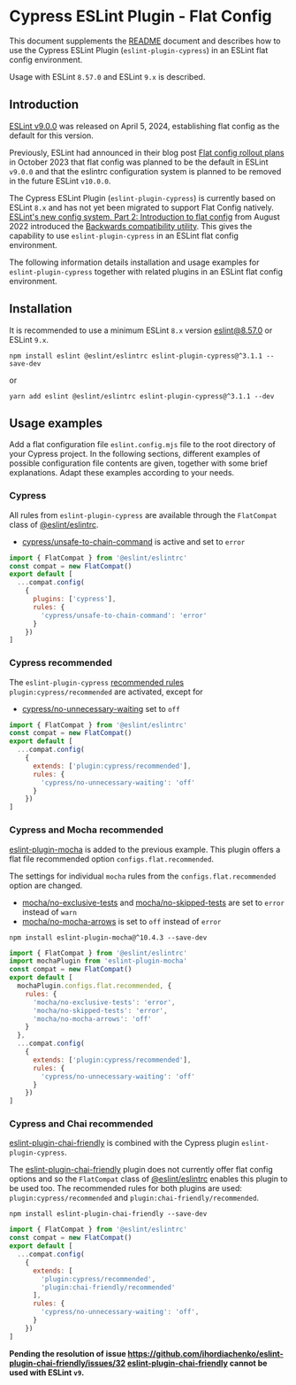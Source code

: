 # Cypress ESLint Plugin - Flat Config

This document supplements the [README](README.md) document and describes how to use the Cypress ESLint Plugin (`eslint-plugin-cypress`) in an ESLint flat config environment.

Usage with ESLint `8.57.0` and ESLint `9.x` is described.

## Introduction

[ESLint v9.0.0](https://eslint.org/blog/2024/04/eslint-v9.0.0-released/) was released on April 5, 2024, establishing flat config as the default for this version.

Previously, ESLint had announced in their blog post [Flat config rollout plans](https://eslint.org/blog/2023/10/flat-config-rollout-plans/) in October 2023 that flat config was planned to be the default in ESLint `v9.0.0` and that the eslintrc configuration system is planned to be removed in the future ESLint `v10.0.0`.

The Cypress ESLint Plugin (`eslint-plugin-cypress`) is currently based on ESLint `8.x` and has not yet been migrated to support Flat Config natively. [ESLint's new config system, Part 2: Introduction to flat config](https://eslint.org/blog/2022/08/new-config-system-part-2/) from August 2022 introduced the [Backwards compatibility utility](https://eslint.org/blog/2022/08/new-config-system-part-2/#backwards-compatibility-utility). This gives the capability to use `eslint-plugin-cypress` in an ESLint flat config environment.

The following information details installation and usage examples for `eslint-plugin-cypress` together with related plugins in an ESLint flat config environment.

## Installation

It is recommended to use a minimum ESLint `8.x` version [eslint@8.57.0](https://github.com/eslint/eslint/releases/tag/v8.57.0) or ESLint `9.x`.

```shell
npm install eslint @eslint/eslintrc eslint-plugin-cypress@^3.1.1 --save-dev
```

or

```shell
yarn add eslint @eslint/eslintrc eslint-plugin-cypress@^3.1.1 --dev
```

## Usage examples

Add a flat configuration file `eslint.config.mjs` file to the root directory of your Cypress project. In the following sections, different examples of possible configuration file contents are given, together with some brief explanations. Adapt these examples according to your needs.

### Cypress

All rules from `eslint-plugin-cypress` are available through the `FlatCompat` class of [@eslint/eslintrc](https://www.npmjs.com/package/@eslint/eslintrc).
- [cypress/unsafe-to-chain-command](https://github.com/cypress-io/eslint-plugin-cypress/blob/master/docs/rules/unsafe-to-chain-command.md) is active and set to `error`

```js
import { FlatCompat } from '@eslint/eslintrc'
const compat = new FlatCompat()
export default [
  ...compat.config(
    {
      plugins: ['cypress'],
      rules: {
        'cypress/unsafe-to-chain-command': 'error'
      }
    })
]
```

### Cypress recommended

The `eslint-plugin-cypress` [recommended rules](README.md#rules) `plugin:cypress/recommended` are activated, except for
- [cypress/no-unnecessary-waiting](https://github.com/cypress-io/eslint-plugin-cypress/blob/master/docs/rules/no-unnecessary-waiting.md) set to `off`

```js
import { FlatCompat } from '@eslint/eslintrc'
const compat = new FlatCompat()
export default [
  ...compat.config(
    {
      extends: ['plugin:cypress/recommended'],
      rules: {
        'cypress/no-unnecessary-waiting': 'off'
      }
    })
]
```

### Cypress and Mocha recommended

[eslint-plugin-mocha](https://www.npmjs.com/package/eslint-plugin-mocha) is added to the previous example. This plugin offers a flat file recommended option `configs.flat.recommended`.

The settings for individual `mocha` rules from the `configs.flat.recommended` option are changed.
- [mocha/no-exclusive-tests](https://github.com/lo1tuma/eslint-plugin-mocha/blob/main/docs/rules/no-exclusive-tests.md) and [mocha/no-skipped-tests](https://github.com/lo1tuma/eslint-plugin-mocha/blob/main/docs/rules/no-skipped-tests.md) are set to `error` instead of `warn`
- [mocha/no-mocha-arrows](https://github.com/lo1tuma/eslint-plugin-mocha/blob/main/docs/rules/no-mocha-arrows.md) is set to `off` instead of `error`

```shell
npm install eslint-plugin-mocha@^10.4.3 --save-dev
```

```js
import { FlatCompat } from '@eslint/eslintrc'
import mochaPlugin from 'eslint-plugin-mocha'
const compat = new FlatCompat()
export default [
  mochaPlugin.configs.flat.recommended, {
    rules: {
      'mocha/no-exclusive-tests': 'error',
      'mocha/no-skipped-tests': 'error',
      'mocha/no-mocha-arrows': 'off'
    }
  },
  ...compat.config(
    {
      extends: ['plugin:cypress/recommended'],
      rules: {
        'cypress/no-unnecessary-waiting': 'off'
      }
    })
]
```

### Cypress and Chai recommended

[eslint-plugin-chai-friendly](https://www.npmjs.com/package/eslint-plugin-chai-friendly) is combined with the Cypress plugin `eslint-plugin-cypress`.

The [eslint-plugin-chai-friendly](https://www.npmjs.com/package/eslint-plugin-chai-friendly) plugin does not currently offer flat config options and so the `FlatCompat` class of [@eslint/eslintrc](https://www.npmjs.com/package/@eslint/eslintrc) enables this plugin to be used too. The recommended rules for both plugins are used: `plugin:cypress/recommended` and `plugin:chai-friendly/recommended`.

```shell
npm install eslint-plugin-chai-friendly --save-dev
```

```js
import { FlatCompat } from '@eslint/eslintrc'
const compat = new FlatCompat()
export default [
  ...compat.config(
    {
      extends: [
        'plugin:cypress/recommended',
        'plugin:chai-friendly/recommended'
      ],
      rules: {
        'cypress/no-unnecessary-waiting': 'off',
      }
    })
]
```

**Pending the resolution of issue https://github.com/ihordiachenko/eslint-plugin-chai-friendly/issues/32 [eslint-plugin-chai-friendly](https://www.npmjs.com/package/eslint-plugin-chai-friendly) cannot be used with ESLint `v9`.**
